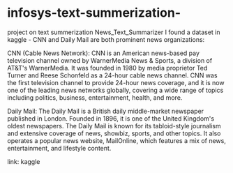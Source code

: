 # infosys-text-summerization-
project on text summerization
News_Text_Summarizer
I found a dataset in kaggle - CNN and Daily Mail are both prominent news organizations:

CNN (Cable News Network): CNN is an American news-based pay television channel owned by WarnerMedia News & Sports, a division of AT&T's WarnerMedia. It was founded in 1980 by media proprietor Ted Turner and Reese Schonfeld as a 24-hour cable news channel. CNN was the first television channel to provide 24-hour news coverage, and it is now one of the leading news networks globally, covering a wide range of topics including politics, business, entertainment, health, and more.

Daily Mail: The Daily Mail is a British daily middle-market newspaper published in London. Founded in 1896, it is one of the United Kingdom's oldest newspapers. The Daily Mail is known for its tabloid-style journalism and extensive coverage of news, showbiz, sports, and other topics. It also operates a popular news website, MailOnline, which features a mix of news, entertainment, and lifestyle content.

link: kaggle
